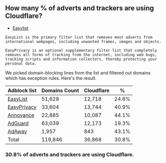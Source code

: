 ## How many % of adverts and trackers are using Cloudflare?


- [Easylist](https://web.archive.org/web/20210516110248/https://easylist.to/)
```
EasyList is the primary filter list that removes most adverts from international webpages, including unwanted frames, images and objects.

EasyPrivacy is an optional supplementary filter list that completely removes all forms of tracking from the internet, including web bugs, tracking scripts and information collectors, thereby protecting your personal data.
```


We picked domain-blocking lines from the list and filtered out domains which has exception rules.
Here's the result.


| Adblock list | Domains Count | Cloudflare | % |
| --- | --- | --- | --- |
| [EasyList](https://easylist.to/easylist/easylist.txt) | 51,628 | 12,718 | 24.6% |
| [EasyPrivacy](https://easylist.to/easylist/easyprivacy.txt) | 33,604 | 13,744 | 40.9% |
| [Annoyance](https://secure.fanboy.co.nz/fanboy-annoyance.txt) | 22,885 | 10,087 | 44.1% |
| [AdGuard](https://adguardteam.github.io/AdGuardSDNSFilter/Filters/filter.txt) | 63,039 | 12,173 | 19.3% |
| [AdAway](https://raw.githubusercontent.com/AdAway/adaway.github.io/master/hosts.txt) | 1,957 | 843 | 43.1% |
| Total | 119,846 | 36,868 | 30.8% |


### 30.8% of adverts and trackers are using Cloudflare.